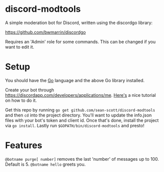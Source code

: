 # discord-modtools
A simple moderation bot for Discord, written using the discordgo library:

https://github.com/bwmarrin/discordgo

Requires an 'Admin' role for some commands. This can be changed if you want to edit it.

# Setup

You should have the [Go](https://golang.org/dl/) language and the above Go library installed.

Create your bot through https://discordapp.com/developers/applications/me. [Here's](https://github.com/reactiflux/discord-irc/wiki/Creating-a-discord-bot-&-getting-a-token) a nice tutorial on how to do it.

Get this repo by running `go get github.com/sean-scott/discord-modtools` and then `cd` into the project directory. You'll want to update the info.json files with your bot's token and client id. Once that's done, install the project via `go install`. Lastly run `$GOPATH/bin/discord-modtools` and presto!

# Features

`@botname purge[ number]` removes the last 'number' of messages up to 100. Default is 5.
`@botname hello` greets you.
